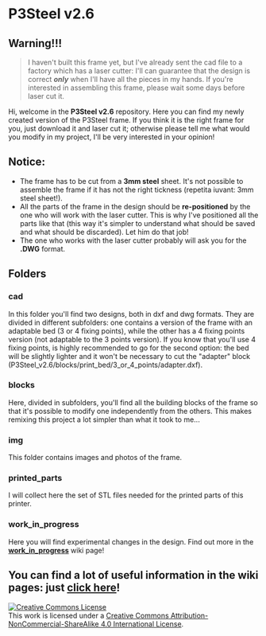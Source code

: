 # P3Steel v2.6

## Warning!!!
> I haven't built this frame yet, but I've already sent the cad file to a factory which has a laser cutter: I'll can guarantee that the design is correct __*only*__ when I'll have all the pieces in my hands. If you're interested in assembling this frame, please wait some days before laser cut it.

Hi, welcome in the **P3Steel v2.6** repository. Here you can find my newly created version of the P3Steel frame. If you think it is the right frame for you, just download it and laser cut it; otherwise please tell me what would you modify in my project, I'll be very interested in your opinion!

## Notice:
- The frame has to be cut from a **3mm steel** sheet. It's not possible to assemble the frame if it has not the right tickness (repetita iuvant: 3mm steel sheet!).
- All the parts of the frame in the design should be **re-positioned** by the one who will work with the laser cutter. This is why I've positioned all the parts like that (this way it's simpler to understand what should be saved and what should be discarded). Let him do that job!
- The one who works with the laser cutter probably will ask you for the **.DWG** format.

## Folders
### cad
In this folder you'll find two designs, both in dxf and dwg formats. They are divided in different subfolders: one contains a version of the frame with an adaptable bed (3 or 4 fixing points), while the other has a 4 fixing points version (not adaptable to the 3 points version). If you know that you'll use 4 fixing points, is highly recommended to go for the second option: the bed will be slightly lighter and it won't be necessary to cut the "adapter" block (P3Steel_v2.6/blocks/print_bed/3_or_4_points/adapter.dxf).

### blocks
Here, divided in subfolders, you'll find all the building blocks of the frame so that it's possible to modify one independently from the others. This makes remixing this project a lot simpler than what it took to me...

### img
This folder contains images and photos of the frame.

### printed_parts
I will collect here the set of STL files needed for the printed parts of this printer.

### work_in_progress
Here you will find experimental changes in the design. Find out more in the [**work_in_progress**](https://github.com/iosonopersia/P3Steel-v2.6/wiki/Work-in-progress) wiki page!

## You can find a lot of useful information in the wiki pages: just [click here](https://github.com/iosonopersia/P3Steel-v2.6/wiki)!

<a rel="license" href="http://creativecommons.org/licenses/by-nc-sa/4.0/"><img alt="Creative Commons License" style="border-width:0" src="https://i.creativecommons.org/l/by-nc-sa/4.0/88x31.png" /></a><br />This work is licensed under a <a rel="license" href="http://creativecommons.org/licenses/by-nc-sa/4.0/">Creative Commons Attribution-NonCommercial-ShareAlike 4.0 International License</a>.
